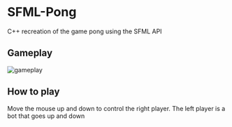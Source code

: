 # SFML-Pong
C++ recreation of the game pong using the SFML API

## Gameplay

![gameplay](https://github.com/dylanabzr/SFML-Pong/blob/main/gameplay.gif)

## How to play

Move the mouse up and down to control the right player. The left player is a bot that goes up and down
